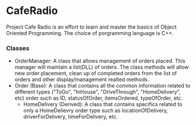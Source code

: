 # CafeRadio
Project Cafe Radio is an effort to learn and master the basics of Object Oriented Programming. The choice of porgramming language is C++.

### Classes
  * OrderManager: A class that allows management of orders placed. This manager will maintain a list(DLL) of orders. The class methods will allow new order placement, clean up of completed orders from the list of orders and other display/management realted methods. 
  * Order (Base):  A class that contains all the common information related to different types ("ToGo", "InHouse", "DriveThrough", "HomeDelivery", etc) order such as ID, statusOfOrder, itemsOrdered, typeOfOrder, etc.
    * HomeDelivery (Derived): A class that contains specifics related to only a HomeDelievry order type such as locationOfDelivery, driverForDelivery, timeForDelivery, etc.   

